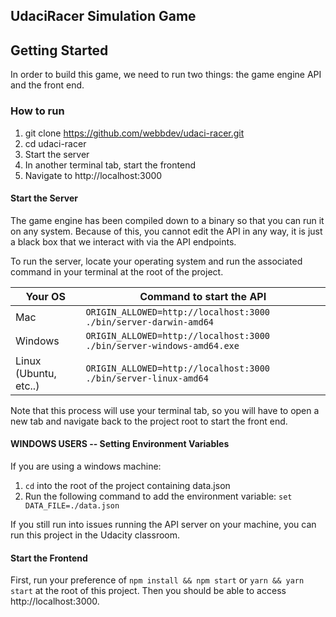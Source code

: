 ## UdaciRacer Simulation Game

## Getting Started

In order to build this game, we need to run two things: the game engine API and the front end.

### How to run

1. git clone https://github.com/webbdev/udaci-racer.git
2. cd udaci-racer
3. Start the server
4. In another terminal tab, start the frontend
5. Navigate to http://localhost:3000

#### Start the Server

The game engine has been compiled down to a binary so that you can run it on any system. Because of this, you cannot edit the API in any way, it is just a black box that we interact with via the API endpoints.

To run the server, locate your operating system and run the associated command in your terminal at the root of the project.

| Your OS               | Command to start the API                                  |
| --------------------- | --------------------------------------------------------- |
| Mac                   | `ORIGIN_ALLOWED=http://localhost:3000 ./bin/server-darwin-amd64`   |
| Windows               | `ORIGIN_ALLOWED=http://localhost:3000 ./bin/server-windows-amd64.exe`   |
| Linux (Ubuntu, etc..) | `ORIGIN_ALLOWED=http://localhost:3000 ./bin/server-linux-amd64` |

Note that this process will use your terminal tab, so you will have to open a new tab and navigate back to the project root to start the front end.

#### WINDOWS USERS -- Setting Environment Variables
If you are using a windows machine:
1. `cd` into the root of the project containing data.json 
2. Run the following command to add the environment variable:
```set DATA_FILE=./data.json```

If you still run into issues running the API server on your machine, you can run this project in the Udacity classroom.


#### Start the Frontend

First, run your preference of `npm install && npm start` or `yarn && yarn start` at the root of this project. Then you should be able to access http://localhost:3000.
